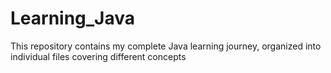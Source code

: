 # Learning_Java
This repository contains my complete Java learning journey, organized into individual files covering different concepts
